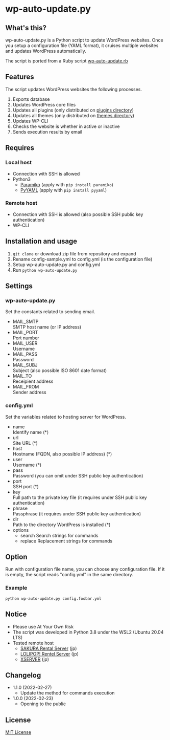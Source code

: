 # wp-auto-update.py

## What's this?

wp-auto-update.py is a Python script to update WordPress websites. Once you setup a configuration file (YAML format), it cruises multiple websites and updates WordPress automatically.

The script is ported from a Ruby script [wp-auto-update.rb](https://github.com/tecking/wp-auto-update.rb)

## Features

The script updates WordPress websites the following processes.

1. Exports database
2. Updates WordPress core files
3. Updates all plugins (only distributed on [plugins directory](https://wordpress.org/plugins/))
4. Updates all themes (only distributed on [themes directory](https://wordpress.org/themes/))
5. Updates WP-CLI
6. Checks the website is whether in active or inactive
7. Sends execution results by email

## Requires

### Local host

* Connection with SSH is allowed
* Python3
  * [Paramiko](https://github.com/paramiko/paramiko) (apply with ``pip install paramiko``)
  * [PyYAML](https://github.com/yaml/pyyaml/) (apply with ``pip install pyyaml``)

### Remote host

* Connection with SSH is allowed (also possible SSH public key authentication)
* WP-CLI

## Installation and usage

1. ``git clone`` or download zip file from repository and expand
2. Rename config-sample.yml to config.yml (is the configuration file)
3. Setup wp-auto-update.py and config.yml 
4. Run ``python wp-auto-update.py``

## Settings

### wp-auto-update.py

Set the constants related to sending email.

* MAIL_SMTP  
  SMTP host name (or IP address)
* MAIL_PORT  
  Port number
* MAIL_USER  
  Username
* MAIL_PASS  
  Password
* MAIL_SUBJ  
  Subject (also possible ISO 8601 date format)
* MAIL_TO  
  Receipient address
* MAIL_FROM  
  Sender address

### config.yml

Set the variables related to hosting server for WordPress.

* name  
Identify name (*)
* url  
Site URL (*)
* host  
Hostname (FQDN, also possible IP address) (*)
* user  
Username (*)
* pass  
Password (you can omit under SSH public key authentication)
* port  
SSH port (*)
* key  
Full path to the private key file (it requires under SSH public key authentication)
* phrase  
Passphrase (it requires under SSH public key authentication)
* dir  
Path to the directory WordPress is installed (*)
* options
  * search
    Search strings for commands
  * replace
    Replacement strings for commands

## Option

Run with configuration file name, you can choose any configuration file. If it is empty, the script reads "config.yml" in the same directory.

### Example

``python wp-auto-update.py config.foobar.yml``

## Notice

* Please use At Your Own Risk
* The script was developed in Python 3.8 under the WSL2 (Ubuntu 20.04 LTS)
* Tested remote host
  * [SAKURA Rental Server](https://www.sakura.ne.jp/) (jp)
  * [LOLIPOP! Rentel Server](https://lolipop.jp/) (jp)
  * [XSERVER](https://www.xserver.ne.jp/) (jp)

## Changelog

* 1.1.0 (2022-02-27)
  * Update the method for commands execution
* 1.0.0 (2022-02-23)
  * Opening to the public

## License

[MIT License](https://opensource.org/licenses/mit-license.php)
